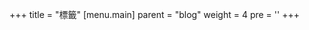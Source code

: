 +++
title = "標籤"
[menu.main]
  parent = "blog"
  weight = 4
  pre = '<i class="fas fa-fw fa-tags me-1"></i>'
+++
